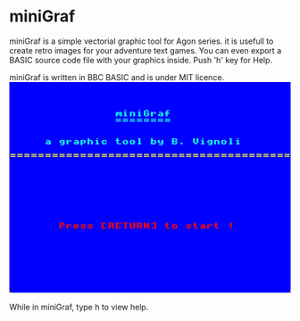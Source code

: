 # miniGraf
 
miniGraf is a simple vectorial graphic tool for Agon series.
it is usefull to create retro images for your adventure text games.
You can even export a BASIC source code file with your graphics inside.
Push 'h' key for Help.

miniGraf is written in BBC BASIC and is under MIT licence.
[![miniGraf](screenshot.jpg)](https://www.youtube.com/watch?v=9bjvjwZnP1s)

While in miniGraf, type h to view help.
